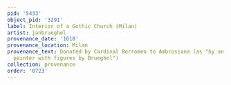 ```yaml
---
pid: '5433'
object_pid: '3291'
label: Interior of a Gothic Church (Milan)
artist: janbrueghel
provenance_date: '1618'
provenance_location: Milan
provenance_text: Donated by Cardinal Borromeo to Ambrosiana (as "by an excellent Flemish
  painter with figures by Brueghel")
collection: provenance
order: '0723'
---
```

